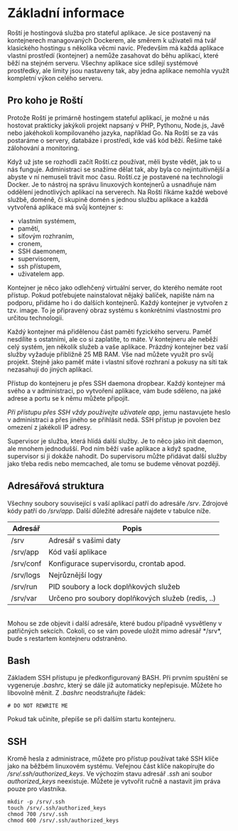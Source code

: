# Základní informace

Roští je hostingová služba pro stateful aplikace. Je sice postavený na kontejnerech managovaných Dockerem, ale směrem k uživateli má tvář klasického hostingu s několika věcmi navíc. Především má každá aplikace vlastní prostředí (kontejner) a nemůže zasahovat do běhu aplikací, které běží na stejném serveru. Všechny aplikace sice sdílejí systémové prostředky, ale limity jsou nastaveny tak, aby jedna aplikace nemohla využít kompletní výkon celého serveru.

## Pro koho je Roští

Protože Roští je primárně hostingem stateful aplikací, je možné u nás hostovat prakticky jakýkoli projekt napsaný v PHP, Pythonu, Node.js, Javě nebo jakéhokoli kompilovaného jazyka, například Go. Na Roští se za vás postaráme o servery, databáze i prostředí, kde váš kód běží. Řešíme také zálohování a monitoring.

Když už jste se rozhodli začít Roští.cz používat, měli byste vědět, jak to u nás funguje. Administraci se snažíme dělat tak, aby byla co nejintuitivnější a abyste v ní nemuseli trávit moc času. Roští.cz je postavené na technologii Docker. Je to nástroj na správu linuxových kontejnerů a usnadňuje nám oddělení jednotlivých aplikací na serverech. Na Roští říkáme každé webové službě, doméně, či skupině domén s jednou službu aplikace a každá vytvořená aplikace má svůj kontejner s:

* vlastním systémem,
* pamětí,
* síťovým rozhraním,
* cronem,
* SSH daemonem,
* supervisorem,
* ssh přístupem,
* uživatelem app.

Kontejner je něco jako odlehčený virtuální server, do kterého nemáte root přístup. Pokud potřebujete nainstalovat nějaký balíček, napište nám na podporu, přidáme ho i do dalších kontejnerů. Každý kontejner je vytvořen z tzv. image. To je připravený obraz systému s konkrétními vlastnostmi pro určitou technologii.

Každý kontejner má přidělenou část paměti fyzického serveru. Paměť nesdílíte s ostatními, ale co si zaplatíte, to máte. V kontejneru ale neběží celý systém, jen několik služeb a vaše aplikace. Prázdný kontejner bez vaší služby vyžaduje přibližně 25 MB RAM. Vše nad můžete využít pro svůj projekt. Stejně jako paměť máte i vlastní síťové rozhraní a pokusy na síti tak nezasahují do jiných aplikací.

Přístup do kontejneru je přes SSH daemona dropbear. Každý kontejner má svého a v administraci, po vytvoření aplikace, vám bude sděleno, na jaké adrese a portu se k němu můžete připojit.

*Při přístupu přes SSH vždy používejte uživatele app*, jemu nastavujete heslo v administraci a přes jiného se přihlásit nedá. SSH přístup je povolen bez omezení z jakékoli IP adresy.

Supervisor je služba, která hlídá další služby. Je to něco jako init daemon, ale mnohem jednodušší. Pod ním běží vaše aplikace a když spadne, supervisor si ji dokáže nahodit. Do supervisoru můžte přidávat další služby jako třeba redis nebo memcached, ale tomu se budeme věnovat později.

## Adresářová struktura

Všechny soubory související s vaší aplikací patří do adresáře _/srv_. Zdrojové kódy patří do _/srv/app_. Další důležité adresáře najdete v tabulce níže.

| Adresář         | Popis                                                                   |
|-----------------|-------------------------------------------------------------------------|
| /srv            | Adresář s vašimi daty                                                   |
| /srv/app        | Kód vaší aplikace                                                       |
| /srv/conf       | Konfigurace supervisordu, crontab apod.                                 |
| /srv/logs       | Nejrůznější logy                                                        |
| /srv/run        | PID soubory a lock doplňkových služeb                                   |
| /srv/var        | Určeno pro soubory doplňkových služeb (redis, ..)                       |

<br>
Mohou se zde objevit i další adresáře, které budou případně vysvětleny v patřičných sekcích. Cokoli, co se vám povede uložit mimo adresář */srv*, bude s restartem kontejneru odstraněno.

## Bash

Základem SSH přístupu je předkonfigurovaný BASH. Při prvním spuštění se vygeneruje _.bashrc_, který se dále již automaticky nepřepisuje. Můžete ho libovolně měnit. Z _.bashrc_ neodstraňujte řádek:

```
# DO NOT REWRITE ME
```

Pokud tak učiníte, přepíše se při dalším startu kontejneru.

## SSH

Kromě hesla z administrace, můžete pro přístup používat také SSH klíče jako na běžbém linuxovém systému. Veřejnou část klíče nakopírujte do */srv/.ssh/authorized_keys*. Ve výchozím stavu adresář _.ssh_ ani soubor *authorized_keys* neexistuje. Můžete je vytvořit ručně a nastavit jim práva pouze pro vlastníka.

```shell
mkdir -p /srv/.ssh
touch /srv/.ssh/authorized_keys
chmod 700 /srv/.ssh
chmod 600 /srv/.ssh/authorized_keys
```

